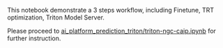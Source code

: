 This notebook demonstrate a 3 steps workflow, including Finetune, TRT optimization, Triton Model Server.

Please proceed to [ai_platform_prediction_triton/triton-ngc-caip.ipynb](https://github.com/NVIDIA/nvidia-gcp-samples/tree/master/ai-platform-samples/bert_on_caip/ai_platform_prediction_triton) for further instruction.
